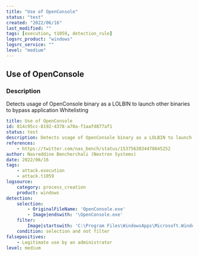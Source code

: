 ```yaml
---
title: "Use of OpenConsole"
status: "test"
created: "2022/06/16"
last_modified: ""
tags: [execution, t1059, detection_rule]
logsrc_product: "windows"
logsrc_service: ""
level: "medium"
---
```


## Use of OpenConsole

### Description

Detects usage of OpenConsole binary as a LOLBIN to launch other binaries to bypass application Whitelisting

```yml
title: Use of OpenConsole
id: 814c95cc-8192-4378-a70a-f1aafd877af1
status: test
description: Detects usage of OpenConsole binary as a LOLBIN to launch other binaries to bypass application Whitelisting
references:
    - https://twitter.com/nas_bench/status/1537563834478645252
author: Nasreddine Bencherchali (Nextron Systems)
date: 2022/06/16
tags:
    - attack.execution
    - attack.t1059
logsource:
    category: process_creation
    product: windows
detection:
    selection:
        - OriginalFileName: 'OpenConsole.exe'
        - Image|endswith: '\OpenConsole.exe'
    filter:
        Image|startswith: 'C:\Program Files\WindowsApps\Microsoft.WindowsTerminal' # We exclude the default path for WindowsTerminal
    condition: selection and not filter
falsepositives:
    - Legitimate use by an administrator
level: medium

```
